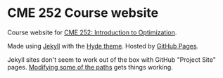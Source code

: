 # CME 252 Course website

Course website for [CME 252: Introduction to Optimization](http://ajfriend.github.io/cme252/).

Made using [Jekyll](http://jekyllrb.com/) with the [Hyde theme](http://hyde.getpoole.com/). Hosted by [GitHub Pages](https://pages.github.com/).


Jekyll sites don't seem to work out of the box with GitHub "Project Site" pages. [Modifying some of the paths](http://jekyllrb.com/docs/github-pages/#project-page-url-structure) gets things working.
